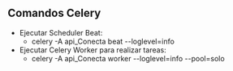 ## Comandos Celery
- Ejecutar Scheduler Beat:
  - celery -A api_Conecta beat --loglevel=info 
- Ejecutar Celery Worker para realizar tareas:
    -  celery -A api_Conecta worker --loglevel=info --pool=solo
